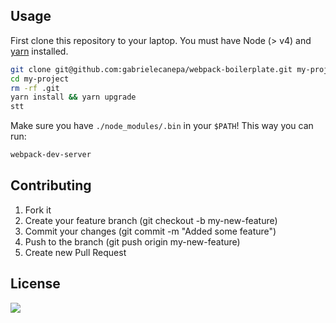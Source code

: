 ## Usage

First clone this repository to your laptop. You must have Node (> v4) and [yarn](https://yarnpkg.com/lang/en/docs/install) installed.

```bash
git clone git@github.com:gabrielecanepa/webpack-boilerplate.git my-project
cd my-project
rm -rf .git
yarn install && yarn upgrade
stt
```

Make sure you have `./node_modules/.bin` in your `$PATH`! This way you can run:

```bash
webpack-dev-server
```

## Contributing

1. Fork it
2. Create your feature branch (git checkout -b my-new-feature)
3. Commit your changes (git commit -m "Added some feature")
4. Push to the branch (git push origin my-new-feature)
5. Create new Pull Request

## License
[![](https://raw.githubusercontent.com/gabrielecanepa/images/master/mit-badge.svg)](https://gabriele.canepa.io/mit)

